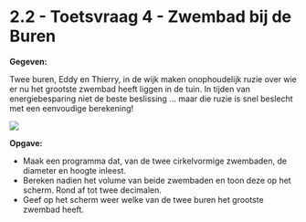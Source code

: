 # 2.2 - Toetsvraag 4 - Zwembad bij de Buren

**Gegeven:** 

Twee buren, Eddy en Thierry, in de wijk maken onophoudelijk ruzie over wie er nu het grootste zwembad heeft liggen in de tuin. In tijden van energiebesparing niet de beste beslissing ... maar die ruzie is snel beslecht met een eenvoudige berekening!   

<img src="https://i.pinimg.com/originals/9e/80/77/9e807701eca9373638dd8bacebae3093.jpg"/>

**Opgave:** 

* Maak een programma dat, van de twee cirkelvormige zwembaden, de diameter en hoogte inleest. 
* Bereken nadien het volume van beide zwembaden en toon deze op het scherm. Rond af tot twee decimalen. 
* Geef op het scherm weer welke van de twee buren het grootste zwembad heeft. 
